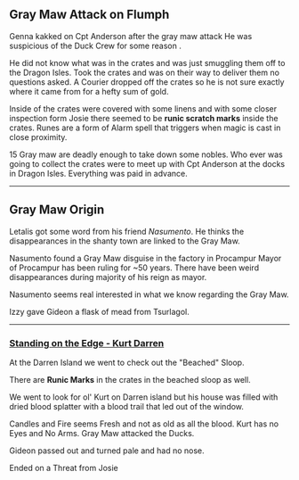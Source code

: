 
## Gray Maw Attack on Flumph
Genna kakked on Cpt Anderson after the gray maw attack
He was suspicious of the Duck Crew for some reason . 

He did not know what was in the crates and was just smuggling them off to the Dragon Isles. 
Took the crates and was on their way to deliver them no questions asked. A Courier dropped off the crates so he is not sure exactly where it came from for a hefty sum of gold. 

Inside of the crates were covered with some linens and with some closer inspection form Josie there seemed to be **runic scratch marks** inside the crates. Runes are a form of Alarm spell that triggers when magic is cast in close proximity. 

15 Gray maw are deadly enough to take down some nobles. 
Who ever was going to collect the crates were to meet up with Cpt Anderson at the docks in Dragon Isles. Everything was paid in advance. 

---
## Gray Maw Origin
Letalis got some word from his friend *Nasumento*. 
He thinks the disappearances in the shanty town are linked to the Gray Maw. 

Nasumento found a Gray Maw disguise in the factory in Procampur
Mayor of Procampur has been ruling for ~50 years. There have been weird disappearances during majority of his reign as mayor. 

Nasumento seems real interested in what we know regarding the Gray Maw. 

Izzy gave Gideon a flask of mead from Tsurlagol.

---
### [Standing on the Edge - Kurt Darren](https://www.youtube.com/watch?v=RdGIGiSoAKo)

At the Darren Island we went to check out the "Beached" Sloop. 

There are **Runic Marks** in the crates in the beached sloop as well. 

We went to look for ol' Kurt on Darren island but his house was filled with dried blood splatter with a blood trail that led out of the window. 

Candles and Fire seems Fresh and not as old as all the blood. Kurt has no Eyes and No Arms. 
Gray Maw attacked the Ducks. 

Gideon passed out and turned pale and had no nose.

Ended on a Threat from Josie